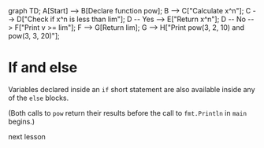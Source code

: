 <div id="chart" class="mermaid">
graph TD;
A[Start] --> B[Declare function pow];
B --> C["Calculate x^n"];
C --> D["Check if x^n is less than lim"];
D -- Yes --> E["Return x^n"];
D -- No --> F["Print v >= lim"];
F --> G[Return lim];
G --> H["Print pow(3, 2, 10) and pow(3, 3, 20)"];
</div>

# If and else

Variables declared inside an `if` short statement are also available inside any
of the `else` blocks.

(Both calls to `pow` return their results before the call to `fmt.Println`
in `main` begins.)

<a onclick="nextOpen()">next lesson</a>

